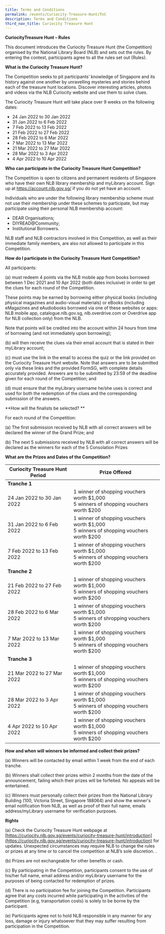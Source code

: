 ```yaml
---
title: Terms and Conditions
permalink: /events/Curiocity-Treasure-Hunt/TnC
description: Terms and Conditions
third_nav_title: Curiocity Treasure Hunt
---
```

**CuriocityTreasure Hunt  – Rules**

This document introduces the Curiocity Treasure Hunt (the Competition) organised by the National Library Board (NLB) and sets out the rules.  By entering the contest, participants agree to all the rules set out (Rules).  

**What is the Curiocity Treasure Hunt?**

The Competition seeks to pit participants’ knowledge of Singapore and its history against one another by unravelling mysteries and stories behind each of the treasure hunt locations. Discover interesting articles, photos and videos via the NLB Curiocity website and use them to solve clues.

The Curiocity Treasure Hunt will take place over 9 weeks on the following dates:

* 24 Jan 2022 to 30 Jan 2022 
* 31 Jan 2022 to 6 Feb 2022 
* 7 Feb 2022 to 13 Feb 2022 
* 21 Feb 2022 to 27 Feb 2022 
* 28 Feb 2022 to 6 Mar 2022
* 7 Mar 2022 to 13 Mar 2022
* 21 Mar 2022 to 27 Mar 2022 
* 28 Mar 2022 to 3 Apr 2022
* 4 Apr 2022 to 10 Apr 2022


**Who can participate in the Curiocity Treasure Hunt Competition?**

The Competition is open to citizens and permanent residents of Singapore who have their own NLB library membership and myLibrary account. Sign up at https://account.nlb.gov.sg/ if you do not yet have an account.  

Individuals who are under the following library membership scheme must not use their membership under these schemes to participate, but may participate using their personal NLB membership account:
* DEAR Organisations;
* DIYREAD@Community;
* Institutional Borrowers.

NLB staff and NLB contractors involved in this Competition, as well as their immediate family members, are also not allowed to participate in this Competition.


**How do I participate in the Curiocity Treasure Hunt Competition?**
	

All participants:

(a)	must redeem 4 points via the NLB mobile app from books borrowed between 1 Dec 2021 and 10 Apr 2022 (both dates inclusive) in order to get the clues for each round of the Competition. 

These points may be earned by borrowing either physical books (including physical magazines and audio-visual materials) or eBooks (including eMagazines and eAudiobooks borrowed via one of these websites or apps: NLB mobile app, catalogue.nlb.gov.sg, nlb.overdrive.com or Overdrive app for NLB collection only) from the NLB. 

Note that points will be credited into the account within 24 hours from time of borrowing (and not immediately upon borrowing);  


(b)	will then receive the clues via their email account that is stated in their myLibrary account;

(c)	must use the link in the email to access the quiz or the link provided on the Curiocity Treasure Hunt website. Note that answers are to be submitted only via these links and the provided FormSG, with complete details accurately provided. Answers are to be submitted by 23:59 of the deadline given for each round of the Competition; and

(d)	must ensure that the myLibrary username he/she uses is correct and used for both the redemption of the clues and the corresponding submission of the answers.



**How will the finalists be selected? **

For each round of the Competition:

(a)	The first submission received by NLB with all correct answers will be declared the winner of the Grand Prize; and

(b)	The next 5 submissions received by NLB with all correct answers will be declared as the winners for each of the 5 Consolation Prizes


**What are the Prizes and Dates of the Competition?**

 

| **Curiocity Treasure Hunt Period** | **Prize Offered**                                            |
| ---------------------------------- | ------------------------------------------------------------ |
| **Tranche 1**                      |                                                              |
| 24 Jan 2022 to 30 Jan 2022         | 1 winner of shopping vouchers worth  $1,000   <br>5 winners of shopping vouchers worth  $200 |
| 31 Jan 2022 to 6 Feb 2022          | 1 winner of shopping vouchers worth  $1,000   <br>5 winners of shopping vouchers worth  $200 |
| 7 Feb 2022 to 13 Feb 2022          | 1 winner of shopping vouchers worth  $1,000   <br>5 winners of shopping vouchers worth  $200 |
| **Tranche 2**                      |                                                              |
| 21 Feb 2022 to 27 Feb 2022         | 1 winner of shopping vouchers worth  $1,000   <br>5 winners of shopping vouchers worth  $200 |
| 28 Feb 2022 to 6 Mar 2022          | 1 winner of shopping vouchers worth  $1,000   <br>5 winners of shropping vouchers worth  $200 |
| 7 Mar 2022 to 13 Mar 2022          | 1 winner of shopping vouchers worth  $1,000   <br>5 winners of shopping vouchers worth  $200 |
| **Tranche 3**                      |                                                              |
| 21 Mar 2022 to 27 Mar 2022         | 1 winner of shopping vouchers worth  $1,000   <br>5 winners of shopping vouchers worth  $200 |
| 28 Mar 2022 to 3 Apr 2022          | 1 winner of shopping vouchers worth  $1,000   <br>5 winners of shopping vouchers worth  $200 |
| 4 Apr 2022 to 10 Apr 2022          | 1 winner of shopping vouchers worth  $1,000   <br>5 winners of shopping vouchers worth  $200 |

 


**How and when will winners be informed and collect their prizes?**

(a)	Winners will be contacted by email within 1 week from the end of each tranche. 

(b)	Winners shall collect their prizes within 2 months from the date of the announcement, failing which their prizes will be forfeited. No appeals will be entertained. 

(c)	Winners must personally collect their prizes from the National Library Building (100, Victoria Street, Singapore 188064) and show the winner's email notification from NLB, as well as proof of their full name, emails address/myLibrary username for verification purposes.



**Rights** 

(a)	Check the Curiocity Treasure Hunt webpage at [https://curiocity.nlb.gov.sg/events/curiocity-treasure-hunt/introduction](https://curiocity.nlb.gov.sg/events/curiocity-treasure-hunt/introduction) for updates. Unexpected circumstances may require NLB to change the rules or prizes at any time or to cancel the competition at NLB’s sole discretion.     . 

(b)	Prizes are not exchangeable for other benefits or cash. 

(c)	By participating in the Competition, participants consent to the use of his/her full name, email address and/or myLibrary username for the purposes of being  contacted for redemption of prizes. 

(d)	There is no participation fee for joining the Competition. Participants agree that any costs incurred while participating in the activities of the Competition (e.g, transportation costs) is solely to be borne by the participant.

(e)	Participants agree not to hold NLB responsible in any manner for any loss, damage or injury whatsoever that they may suffer resulting from participation in the Competition.